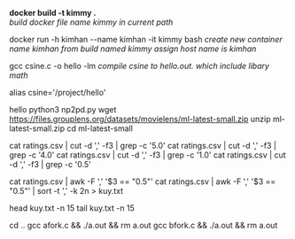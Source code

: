 <!-- COMMAND LISTS -->
**docker build -t kimmy .**<br />
_build docker file name kimmy in current path_<br />

docker run -h kimhan --name kimhan -it kimmy bash
_create new container name kimhan from build named kimmy assign host name is kimhan_


gcc csine.c -o hello -lm
_compile csine to hello.out. which include libary math_

alias csine='/project/hello'


hello
python3 np2pd.py
wget https://files.grouplens.org/datasets/movielens/ml-latest-small.zip
unzip ml-latest-small.zip
cd ml-latest-small

cat ratings.csv | cut -d ',' -f3 | grep -c '5.0'
cat ratings.csv | cut -d ',' -f3 | grep -c '4.0'
cat ratings.csv | cut -d ',' -f3 | grep -c '1.0'
cat ratings.csv | cut -d ',' -f3 | grep -c '0.5'

cat ratings.csv | awk -F ',' '$3 == "0.5"'
cat ratings.csv | awk -F ',' '$3 == "0.5"' | sort -t ',' -k 2n > kuy.txt

head kuy.txt -n 15
tail kuy.txt -n 15

cd ..
gcc afork.c && ./a.out && rm a.out
gcc bfork.c && ./a.out && rm a.out
